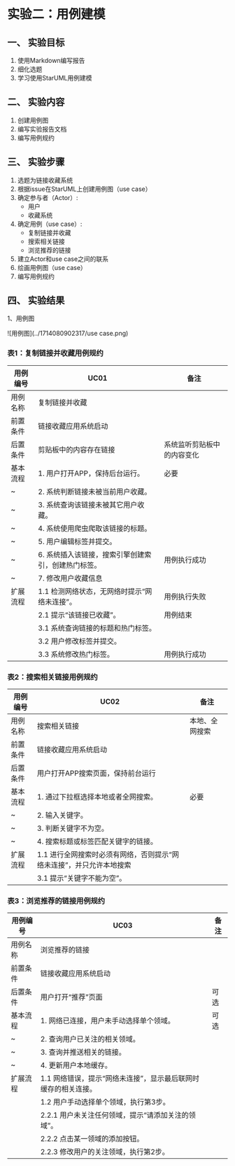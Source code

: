 # 实验二：用例建模

## 一、 实验目标

1. 使用Markdown编写报告
2. 细化选题
3. 学习使用StarUML用例建模

## 二、 实验内容

1. 创建用例图
2. 编写实验报告文档
3. 编写用例规约

## 三、 实验步骤

1. 选题为链接收藏系统
2. 根据issue在StarUML上创建用例图（use case）
3. 确定参与者（Actor）:
   - 用户
   - 收藏系统
4. 确定用例（use case）:
   - 复制链接并收藏
   - 搜索相关链接
   - 浏览推荐的链接
5. 建立Actor和use case之间的联系
6. 绘画用例图（use case）
7. 编写用例规约

## 四、 实验结果

1、用例图

![用例图](../1714080902317/use case.png)

### 表1：复制链接并收藏用例规约

| 用例编号 | UC01                                                | 备注                       |
| -------- | --------------------------------------------------- | -------------------------- |
| 用例名称 | 复制链接并收藏                                      |                            |
| 前置条件 | 链接收藏应用系统启动                                |                            |
| 后置条件 | 剪贴板中的内容存在链接                              | 系统监听剪贴板中的内容变化 |
| 基本流程 | 1. 用户打开APP，保持后台运行。                      | 必要                       |
| ~        | 2. 系统判断链接未被当前用户收藏。                   |                            |
| ~        | 3. 系统查询该链接未被其它用户收藏。                 |                            |
| ~        | 4. 系统使用爬虫爬取该链接的标题。                   |                            |
| ~        | 5. 用户编辑标签并提交。                             |                            |
| ~        | 6. 系统插入该链接，搜索引擎创建索引，创建热门标签。 | 用例执行成功               |
| ~        | 7. 修改用户收藏信息                                 |                            |
| 扩展流程 | 1.1 检测网络状态，无网络时提示“网络未连接”。        | 用例执行失败               |
|          | 2.1 提示“该链接已收藏”。                            | 用例结束                   |
|          | 3.1 系统查询链接的标题和热门标签。                  |                            |
|          | 3.2 用户修改标签并提交。                            |                            |
|          | 3.3 系统修改热门标签。                              | 用例执行成功               |

### 表2：搜索相关链接用例规约

| 用例编号 | UC02                                                         | 备注           |
| -------- | ------------------------------------------------------------ | -------------- |
| 用例名称 | 搜索相关链接                                                 | 本地、全网搜索 |
| 前置条件 | 链接收藏应用系统启动                                         |                |
| 后置条件 | 用户打开APP搜索页面，保持前台运行                            |                |
| 基本流程 | 1. 通过下拉框选择本地或者全网搜索。                          | 必要           |
| ~        | 2. 输入关键字。                                              |                |
| ~        | 3. 判断关键字不为空。                                        |                |
| ~        | 4. 搜索标题或标签匹配关键字的链接。                          |                |
| 扩展流程 | 1.1 进行全网搜索时必须有网络，否则提示“网络未连接”，并只允许本地搜索 |                |
|          | 3.1 提示“关键字不能为空”。                                   |                |

### 表3：浏览推荐的链接用例规约

| 用例编号 | UC03                                                         | 备注 |
| -------- | ------------------------------------------------------------ | ---- |
| 用例名称 | 浏览推荐的链接                                               |      |
| 前置条件 | 链接收藏应用系统启动                                         |      |
| 后置条件 | 用户打开“推荐”页面                                           | 可选 |
| 基本流程 | 1. 网络已连接，用户未手动选择单个领域。                      | 可选 |
| ~        | 2. 查询用户已关注的相关领域。                                |      |
| ~        | 3. 查询并推送相关的链接。                                    |      |
| ~        | 4. 更新用户本地缓存。                                        |      |
| 扩展流程 | 1.1 网络错误，提示“网络未连接”，显示最后联网时缓存的相关连接。 |      |
|          | 1.2 用户手动选择单个领域，执行第3步。                        |      |
|          | 2.2.1 用户未关注任何领域，提示“请添加关注的领域”。           |      |
|          | 2.2.2 点击某一领域的添加按钮。                               |      |
|          | 2.2.3 修改用户的关注领域，执行第2步。                        |      |
